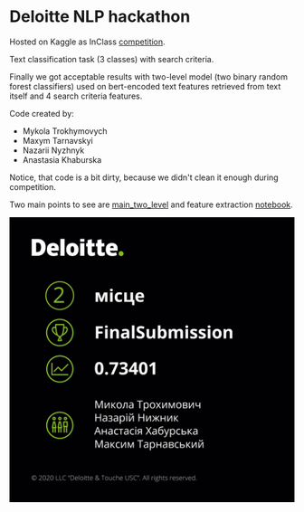 # Deloitte NLP hackathon

Hosted on Kaggle as InClass [competition](https://www.kaggle.com/c/company-acceptance-prediction/overview).

Text classification task (3 classes) with search criteria.

Finally we got acceptable results with two-level model 
(two binary random forest classifiers) used on bert-encoded text features
retrieved from text itself and 4 search criteria features.

Code created by:

- Mykola Trokhymovych
- Maxym Tarnavskyi
- Nazarii Nyzhnyk
- Anastasia Khaburska

Notice, that code is a bit dirty, because we didn't clean it enough during competition.

Two main points to see are [main_two_level](main_two_level.py) 
and feature extraction [notebook](notebooks/Models_for_bert_embedding_creation_for_specific_tasks.ipynb). 

![Image of Yaktocat](winners.jpg)
